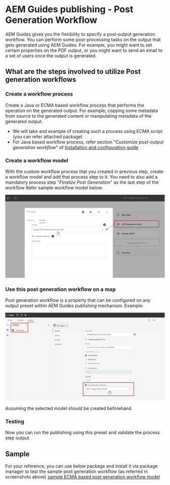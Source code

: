 # AEM Guides publishing - Post Generation Workflow
AEM Guides gives you the flexibility to specify a post-output generation workflow. You can perform some post-processing tasks on the output that gets generated using AEM Guides.
For example, you might want to set certain properties on the PDF output, or you might want to send an email to a set of users once the output is generated.


## What are the steps involved to utilize Post generation workflows
### Create a workflow process 
Create a Java or ECMA based workflow process that performs the operation on the generated output. For example, copying some metadata from source to the generated content or manipulating metadata of the generated output.
 - We will take and example of creating such a process using ECMA script (you can refer attached package)
 - For Java based workflow process, refer section "*Customize post-output generation workflow*" of [Installation and configuration guide](https://helpx.adobe.com/content/dam/help/en/xml-documentation-solution/4-2/Adobe-Experience-Manager-Guides_UUID_Installation-Configuration-Guide_EN.pdf#page=119)

### Create a workflow model
With the custom workflow process that you created in previous step, create a workflow model and add that process step to it. 
You need to also add a mandatory process step "*Finalize Post Generation*" as the last step of the workflow
Refer sample workflow model below:

![Post generation workflow model](../assets/workflows/pgwf-workflow-model.png)

### Use this post generation workflow on a map
Post generation workflow is a property that can be configured on any output preset within AEM Guides publishing mechanism. Example:

![Post generation workflow on Output Preset](../assets/workflows/pgwf-preset-settings.png)


Assuming the selected model should be created beforehand.

### Testing
Now you can run the publishing using this preset and validate the process step output


## Sample
For your reference, you can use below package and install it via package manager to test the sample post generation workflow (as referred in screenshots above)
[sample ECMA based post generation workflow model](sample-pgwf-ecma-test-wfmetadata.zip)
